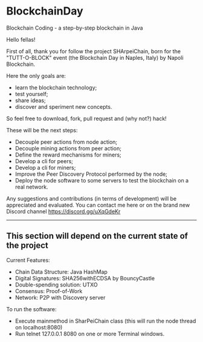 # BlockchainDay
Blockchain Coding - a step-by-step blockchain in Java

Hello fellas!

First of all, thank you for follow the project SHArpeiChain, born for the "TUTT-O-BLOCK" event (the Blockchain Day in Naples, Italy) by Napoli Blockchain.

Here the only goals are:
 - learn the blockchain technology;
 - test yourself;
 - share ideas;
 - discover and speriment new concepts.
 
So feel free to download, fork, pull request and (why not?) hack!

These will be the next steps:

- Decouple peer actions from node action;
- Decouple mining actions from peer action;
- Define the reward mechanisms for miners;
- Develop a cli for peers;
- Develop a cli for miners;
- Improve the Peer Discovery Protocol performed by the node;
- Deploy the node software to some servers to test the blockchain on a real network.

Any suggestions and contributions (in terms of development) will be appreciated and evaluated. You can contact me here or on the brand new Discord channel https://discord.gg/uXqGdeKr


-------------------------------------------------------------
This section will depend on the current state of the project
-------------------------------------------------------------
Current Features:
- Chain Data Structure: Java HashMap
- Digital Signatures: SHA256withECDSA by BouncyCastle
- Double-spending solution: UTXO
- Consensus: Proof-of-Work
- Network: P2P with Discovery server

To run the software:
- Execute mainmethod in SharPeiChain class (this will run the node thread on localhost:8080)
- Run telnet 127.0.0.1 8080 on one or more Terminal windows. 
